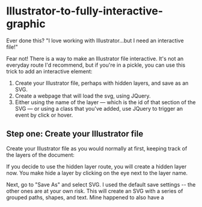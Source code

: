 # Illustrator-to-fully-interactive-graphic

Ever done this? "I love working with Illustrator...but I need an interactive file!"

Fear not! There is a way to make an Illustrator file interactive. It's not an everyday route I'd recommend, but if you're in a pickle, you can use this trick to add an interactive element:

1. Create your Illustrator file, perhaps with hidden layers, and save as an SVG.
2. Create a webpage that will load the svg, using JQuery. 
3. Either using the name of the layer — which is the id of that section of the SVG — or using a class that you've added, use JQuery to trigger an event by click or hover. 

## Step one: Create your Illustrator file
Create your Illustrator file as you would normally at first, keeping track of the layers of the document:

If you decide to use the hidden layer route, you will create a hidden layer now. You make hide a layer by clicking on the eye next to the layer name.

Next, go to "Save As" and select SVG. I used the default save settings -- the other ones are at your own risk.
This will create an SVG with a series of grouped paths, shapes, and text. Mine happened to also have a <title> tag, because of the metadata I transferred over from an earlier version of the graphic. Go [here](https://www.w3schools.com/graphics/svg_intro.asp) for more information about SVGs.

## Load the Illustrator file with JQuery 
Create a basic HTML file, and add this code in to the head:
```
<script src="https://ajax.googleapis.com/ajax/libs/jquery/3.2.1/jquery.min.js"></script>
```
...or whatever JQuery library you prefer. 

Now add this to the body of the document:
```
$.get('Layered_pie_charts_9-01.svg', function(data) {
  $(body).append(data.documentElement);
  init();
});
```
This will load the SVG, creating what looks like a basic flat image. You'll notice that it resizes in your browser window, though. You can append it to the body or to a specific class or tag.

Now, on to the interactivity.


## Option one: hidden layers 
Did you add in those hidden layers to your Illustrator file? Great. Now here's what it did: it added a class to each of those hidden documents -- `st132` -- and in the CSS, added some style to it: `.st132{display:none;}`. If you've worked with CSS and JQuery before, you might be familiar with this next step.

I wanted to have the hidden layers show up when the user clicks on a certain section of the document. There are many ways to do this, but here's the one I used:
```
function init() {
  $('.org-layer').on('click', function(){
    var id = this.id
    $('#' + id + '_x5F_zoom').show();
    $('.st134').click(function(){
      $('#' + id + '_x5F_zoom').hide();
    });
  });
  ```
What's happening is that when the user clicks on the element of a certain class, the code finds the id of that element, and then finds the related element and shows it. Then when the user clicks on the "close" button -- helpfully called `st143` by Illustrator -- it runs a function that closes the layer.

However, you're probably wondering: Where did `org-layer` come from? Well, I cheated. Illustrator didn't give the elements I wanted a class, so I added it myself. After Illustrator created the svg, I used Find-and-Replace to turn a layer -- like `<g id="Bergen_x5F_bergen_x5F_county_x5F_academies_x5F_org"> ` into `<g id="Bergen_x5F_bergen_x5F_county_x5F_academies_x5F_org" class="org-layer">`. 

You don't necessarily have to do this. In fact, if there's just one or two elements that you need interactivity for, you can just reference them by ID:
```
  $('#click-on-this').on('click', function(){
    $('#hidden-layer').show();
```
The ID of the element is the name you gave that layer in Illustrator. [This tutorial](http://tomgermeau.com/2014/02/how-designers-can-create-interactive-prototypes-with-illustrator/) has another example of how you can do this.

## Option two: Grabbing it by element type

